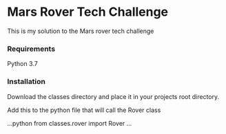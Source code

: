 # Mars Rover Tech Challenge

This is my solution to the Mars rover tech challenge

### Requirements

Python 3.7

### Installation

Download the classes directory and place it in your projects root directory.

Add this to the python file that will call the Rover class

...python
from classes.rover import Rover
...






